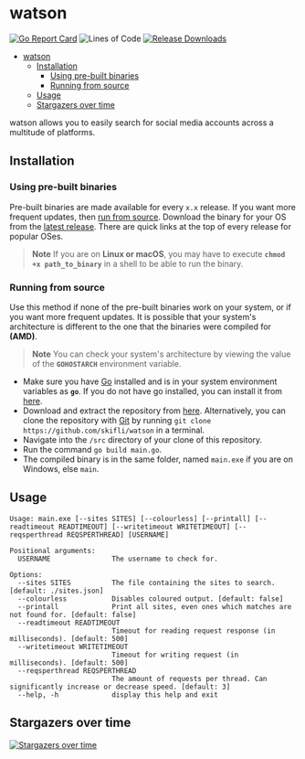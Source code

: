 # watson

[![Go Report Card](https://goreportcard.com/badge/github.com/skifli/watson)](https://goreportcard.com/report/github.com/skifli/watson)
![Lines of Code](https://img.shields.io/github/languages/code-size/skifli/watson)
[![Release Downloads](https://img.shields.io/github/downloads/skifli/watson/total.svg)](https://github.com/skifli/watson/releases)

- [watson](#watson)
  - [Installation](#installation)
    - [Using pre-built binaries](#using-pre-built-binaries)
    - [Running from source](#running-from-source)
  - [Usage](#usage)
  - [Stargazers over time](#stargazers-over-time)

watson allows you to easily search for social media accounts across a multitude of platforms.

## Installation

### Using pre-built binaries

Pre-built binaries are made available for every `x.x` release. If you want more frequent updates, then [run from source](#running-from-source). Download the binary for your OS from the [latest release](https://github.com/skifli/watson/releases/latest). There are quick links at the top of every release for popular OSes.

> **Note** If you are on **Linux or macOS**, you may have to execute **`chmod +x path_to_binary`** in a shell to be able to run the binary.

### Running from source

Use this method if none of the pre-built binaries work on your system, or if you want more frequent updates. It is possible that your system's architecture is different to the one that the binaries were compiled for **(AMD)**.

> **Note** You can check your system's architecture by viewing the value of the **`GOHOSTARCH`** environment variable.

* Make sure you have [Go](https://go.dev) installed and is in your system environment variables as **`go`**. If you do not have go installed, you can install it from [here](https://go.dev/dl/).
* Download and extract the repository from [here](https://github.com/skifli/watson/archive/refs/heads/master.zip). Alternatively, you can clone the repository with [Git](https://git-scm.com/) by running `git clone https://github.com/skifli/watson` in a terminal.
* Navigate into the `/src` directory of your clone of this repository.
* Run the command `go build main.go`.
* The compiled binary is in the same folder, named `main.exe` if you are on Windows, else `main`.

## Usage

```
Usage: main.exe [--sites SITES] [--colourless] [--printall] [--readtimeout READTIMEOUT] [--writetimeout WRITETIMEOUT] [--reqsperthread REQSPERTHREAD] [USERNAME]

Positional arguments:
  USERNAME               The username to check for.

Options:
  --sites SITES          The file containing the sites to search. [default: ./sites.json]
  --colourless           Disables coloured output. [default: false]
  --printall             Print all sites, even ones which matches are not found for. [default: false]
  --readtimeout READTIMEOUT
                         Timeout for reading request response (in milliseconds). [default: 500]
  --writetimeout WRITETIMEOUT
                         Timeout for writing request (in milliseconds). [default: 500]
  --reqsperthread REQSPERTHREAD
                         The amount of requests per thread. Can significantly increase or decrease speed. [default: 3]
  --help, -h             display this help and exit
```

## Stargazers over time

[![Stargazers over time](https://starchart.cc/skifli/watson.svg)](https://starchart.cc/skifli/watson)